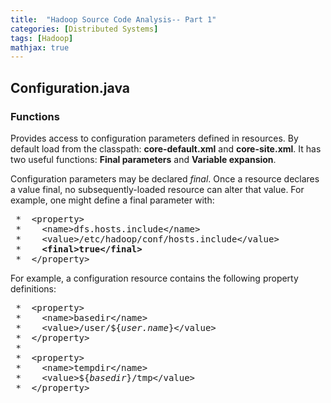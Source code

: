 ```yaml
---
title:  "Hadoop Source Code Analysis-- Part 1"
categories: [Distributed Systems]
tags: [Hadoop]
mathjax: true
---
```

## Configuration.java
### Functions ###
<p> Provides access to configuration parameters defined in resources. By default load from the classpath: <b>core-default.xml</b> and <b>core-site.xml</b>. It has two useful functions: <b>Final parameters</b> and <b>Variable expansion</b>.
<p>Configuration parameters may be declared <i>final</i>. Once a resource declares a value final, no subsequently-loaded resource can alter that value. For example, one might define a final parameter with: <tt><pre>
 *  &lt;property&gt;
 *    &lt;name&gt;dfs.hosts.include&lt;/name&gt;
 *    &lt;value&gt;/etc/hadoop/conf/hosts.include&lt;/value&gt;
 *    <b>&lt;final&gt;true&lt;/final&gt;</b>
 *  &lt;/property&gt;</pre></tt>
   
<p>For example, a configuration resource contains the following property definitions: <tt><pre>
 *  &lt;property&gt;
 *    &lt;name&gt;basedir&lt;/name&gt;
 *    &lt;value&gt;/user/${<i>user.name</i>}&lt;/value&gt;
 *  &lt;/property&gt;
 *  
 *  &lt;property&gt;
 *    &lt;name&gt;tempdir&lt;/name&gt;
 *    &lt;value&gt;${<i>basedir</i>}/tmp&lt;/value&gt;
 *  &lt;/property&gt;</pre></tt>








